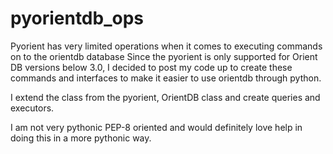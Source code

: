 # pyorientdb_ops
Pyorient has very limited operations when it comes to executing commands on to the orientdb database Since the pyorient is only supported for Orient DB versions below 3.0, I decided to post my code up to create these commands and interfaces to make it easier to use orientdb through python.

I extend the class from the pyorient, OrientDB class and create queries and executors.

I am not very pythonic PEP-8 oriented and would definitely love help in doing this in a more pythonic way.
